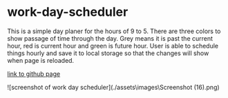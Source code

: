 # work-day-scheduler
This is a simple day planer for the hours of 9 to 5. 
There are three colors to show passage of time through the day. Grey means it is past the current hour, red is current hour and green is future hour.
User is able to schedule things hourly and save it to local storage so that the changes will show when page is reloaded.

[link to github page](https://daniel-droppa.github.io/work-day-scheduler/)


![screenshot of work day scheduler](./assets\images\Screenshot (16).png)
